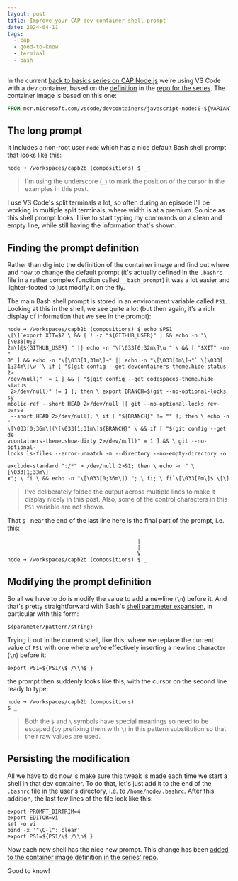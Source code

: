 ```yaml
---
layout: post
title: Improve your CAP dev container shell prompt
date: 2024-04-11
tags:
  - cap
  - good-to-know
  - terminal
  - bash
---
```

In the current [back to basics series on CAP Node.js](https://www.youtube.com/playlist?list=PL6RpkC85SLQBHPdfHQ0Ry2TMdsT-muECx) we're using VS Code with a dev container, based on the [definition](https://github.com/qmacro/capb2b/tree/main/.devcontainer) in the [repo for the series](https://github.com/qmacro/capb2b). The container image is based on this one:

```dockerfile
FROM mcr.microsoft.com/vscode/devcontainers/javascript-node:0-${VARIANT}
```

## The long prompt

It includes a non-root user `node` which has a nice default Bash shell prompt that looks like this:

```text
node ➜ /workspaces/capb2b (compositions) $ _
```

> I'm using the underscore (`_`) to mark the position of the cursor in the examples in this post.

I use VS Code's split terminals a lot, so often during an episode I'll be working in multiple split terminals, where width is at a premium. So nice as this shell prompt looks, I like to start typing my commands on a clean and empty line, while still having the information that's shown.

## Finding the prompt definition

Rather than dig into the definition of the container image and find out where and how to change the default prompt (it's actually defined in the `.bashrc` file in a rather complex function called `__bash_prompt`) it was a lot easier and lighter-footed to just modify it on the fly.

The main Bash shell prompt is stored in an environment variable called `PS1`. Looking at this in the shell, we see quite a lot (but then again, it's a rich display of information that we see in the prompt):

```shell
node ➜ /workspaces/capb2b (compositions) $ echo $PS1
\[\]`export XIT=$? \ && [ ! -z "${GITHUB_USER}" ] && echo -n "\[\033[0;3
2m\]@${GITHUB_USER} " || echo -n "\[\033[0;32m\]\u " \ && [ "$XIT" -ne "
0" ] && echo -n "\[\033[1;31m\]➜" || echo -n "\[\033[0m\]➜"` \[\033[
1;34m\]\w `\ if [ "$(git config --get devcontainers-theme.hide-status 2>
/dev/null)" != 1 ] && [ "$(git config --get codespaces-theme.hide-status
 2>/dev/null)" != 1 ]; then \ export BRANCH=$(git --no-optional-locks sy
mbolic-ref --short HEAD 2>/dev/null || git --no-optional-locks rev-parse
 --short HEAD 2>/dev/null); \ if [ "${BRANCH}" != "" ]; then \ echo -n "
\[\033[0;36m\](\[\033[1;31m\]${BRANCH}" \ && if [ "$(git config --get de
vcontainers-theme.show-dirty 2>/dev/null)" = 1 ] && \ git --no-optional-
locks ls-files --error-unmatch -m --directory --no-empty-directory -o --
exclude-standard ":/*" > /dev/null 2>&1; then \ echo -n " \[\033[1;33m\]
✗"; \ fi \ && echo -n "\[\033[0;36m\]) "; \ fi; \ fi`\[\033[0m\]$ \[\]
```
> I've deliberately folded the output across multiple lines to make it display nicely in this post. Also, some of the control characters in this `PS1` variable are not shown.

That `$ ` near the end of the last line here is the final part of the prompt, i.e. this:

```text
                                         |
                                         |
                                         V                   
node ➜ /workspaces/capb2b (compositions) $ _
```

## Modifying the prompt definition

So all we have to do is modify the value to add a newline (`\n`) before it. And that's pretty straightforward with Bash's [shell parameter expansion](https://www.gnu.org/software/bash/manual/html_node/Shell-Parameter-Expansion.html), in particular with this form:

```shell
${parameter/pattern/string}
```

Trying it out in the current shell, like this, where we replace the current value of `PS1` with one where we're effectively inserting a newline character (`\n`) before it:

```shell
export PS1=${PS1/\$ /\\n$ }
```

the prompt then suddenly looks like this, with the cursor on the second line ready to type:

```text
node ➜ /workspaces/capb2b (compositions) 
$ _
```

> Both the `$` and `\` symbols have special meanings so need to be escaped (by prefixing them with `\`) in this pattern substitution so that their raw values are used.

## Persisting the modification

All we have to do now is make sure this tweak is made each time we start a shell in that dev container. To do that, let's just add it to the end of the `.bashrc` file in the user's directory, i.e. to `/home/node/.bashrc`. After this addition, the last few lines of the file look like this:

```shell
export PROMPT_DIRTRIM=4
export EDITOR=vi
set -o vi
bind -x '"\C-l": clear'
export PS1=${PS1/\$ /\\n$ }
```

Now each new shell has the nice new prompt. This change has been [added to the container image definition in the series' repo](https://github.com/qmacro/capb2b/commit/0654e1afbf76f9256e6ff565c94c920189e72136).

Good to know!
